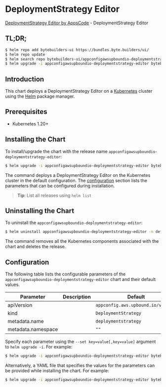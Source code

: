 # DeploymentStrategy Editor

[DeploymentStrategy Editor by AppsCode](https://byte.builders) - DeploymentStrategy Editor

## TL;DR;

```bash
$ helm repo add bytebuilders-ui https://bundles.byte.builders/ui/
$ helm repo update
$ helm search repo bytebuilders-ui/appconfigawsupboundio-deploymentstrategy-editor --version=v0.4.18
$ helm upgrade -i appconfigawsupboundio-deploymentstrategy-editor bytebuilders-ui/appconfigawsupboundio-deploymentstrategy-editor -n default --create-namespace --version=v0.4.18
```

## Introduction

This chart deploys a DeploymentStrategy Editor on a [Kubernetes](http://kubernetes.io) cluster using the [Helm](https://helm.sh) package manager.

## Prerequisites

- Kubernetes 1.20+

## Installing the Chart

To install/upgrade the chart with the release name `appconfigawsupboundio-deploymentstrategy-editor`:

```bash
$ helm upgrade -i appconfigawsupboundio-deploymentstrategy-editor bytebuilders-ui/appconfigawsupboundio-deploymentstrategy-editor -n default --create-namespace --version=v0.4.18
```

The command deploys a DeploymentStrategy Editor on the Kubernetes cluster in the default configuration. The [configuration](#configuration) section lists the parameters that can be configured during installation.

> **Tip**: List all releases using `helm list`

## Uninstalling the Chart

To uninstall the `appconfigawsupboundio-deploymentstrategy-editor`:

```bash
$ helm uninstall appconfigawsupboundio-deploymentstrategy-editor -n default
```

The command removes all the Kubernetes components associated with the chart and deletes the release.

## Configuration

The following table lists the configurable parameters of the `appconfigawsupboundio-deploymentstrategy-editor` chart and their default values.

|     Parameter      | Description |                    Default                    |
|--------------------|-------------|-----------------------------------------------|
| apiVersion         |             | <code>appconfig.aws.upbound.io/v1beta1</code> |
| kind               |             | <code>DeploymentStrategy</code>               |
| metadata.name      |             | <code>deploymentstrategy</code>               |
| metadata.namespace |             | <code>""</code>                               |


Specify each parameter using the `--set key=value[,key=value]` argument to `helm upgrade -i`. For example:

```bash
$ helm upgrade -i appconfigawsupboundio-deploymentstrategy-editor bytebuilders-ui/appconfigawsupboundio-deploymentstrategy-editor -n default --create-namespace --version=v0.4.18 --set apiVersion=appconfig.aws.upbound.io/v1beta1
```

Alternatively, a YAML file that specifies the values for the parameters can be provided while
installing the chart. For example:

```bash
$ helm upgrade -i appconfigawsupboundio-deploymentstrategy-editor bytebuilders-ui/appconfigawsupboundio-deploymentstrategy-editor -n default --create-namespace --version=v0.4.18 --values values.yaml
```
